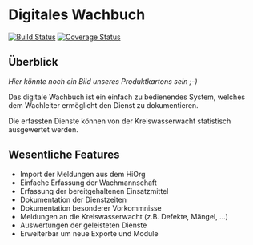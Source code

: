 Digitales Wachbuch
=================
[![Build Status](https://travis-ci.com/Kreiswasserwacht-Wurzburg/digitales_wachbuch.svg?branch=master)](https://travis-ci.com/Kreiswasserwacht-Wurzburg/digitales_wachbuch) [![Coverage Status](https://coveralls.io/repos/github/Kreiswasserwacht-Wurzburg/digitales_wachbuch/badge.svg?branch=master)](https://coveralls.io/github/Kreiswasserwacht-Wurzburg/digitales_wachbuch?branch=master)

Überblick
---------

*Hier könnte noch ein Bild unseres Produktkartons sein ;-)*

Das digitale Wachbuch ist ein einfach zu bedienendes System, welches dem Wachleiter ermöglicht den Dienst zu dokumentieren.

Die erfassten Dienste können von der Kreiswasserwacht statistisch ausgewertet werden.

Wesentliche Features
--------------------

- Import der Meldungen aus dem HiOrg
- Einfache Erfassung der Wachmannschaft
- Erfassung der bereitgehaltenen Einsatzmittel
- Dokumentation der Dienstzeiten
- Dokumentation besonderer Vorkommnisse
- Meldungen an die Kreiswasserwacht (z.B. Defekte, Mängel, ...)
- Auswertungen der geleisteten Dienste
- Erweiterbar um neue Exporte und Module
